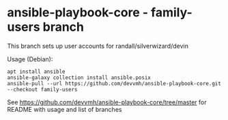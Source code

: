 # ansible-playbook-core - family-users branch

This branch sets up user accounts for randall/silverwizard/devin

Usage (Debian):

```
apt install ansible
ansible-galaxy collection install ansible.posix 
ansible-pull --url https://github.com/devvmh/ansible-playbook-core.git --checkout family-users
```

See https://github.com/devvmh/ansible-playbook-core/tree/master for README with usage and list of branches

